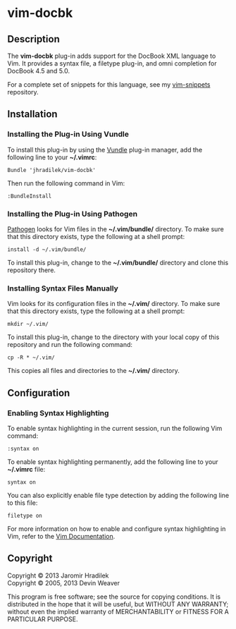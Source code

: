 # vim-docbk

## Description

The **vim-docbk** plug-in adds support for the DocBook XML language to Vim. It provides a syntax file, a filetype plug-in, and omni completion for DocBook 4.5 and 5.0.

For a complete set of snippets for this language, see my [vim-snippets](https://github.com/jhradilek/vim-snippets) repository.

## Installation

### Installing the Plug-in Using Vundle

To install this plug-in by using the [Vundle](https://github.com/gmarik/vundle) plug-in manager, add the following line to your **~/.vimrc**:

    Bundle 'jhradilek/vim-docbk'

Then run the following command in Vim:

    :BundleInstall

### Installing the Plug-in Using Pathogen

[Pathogen](https://github.com/tpope/vim-pathogen) looks for Vim files in the **~/.vim/bundle/** directory. To make sure that this directory exists, type the following at a shell prompt:

    install -d ~/.vim/bundle/

To install this plug-in, change to the **~/.vim/bundle/** directory and clone this repository there.

### Installing Syntax Files Manually

Vim looks for its configuration files in the **~/.vim/** directory. To make sure that this directory exists, type the following at a shell prompt:

    mkdir ~/.vim/

To install this plug-in, change to the directory with your local copy of this repository and run the following command:

    cp -R * ~/.vim/

This copies all files and directories to the **~/.vim/** directory.

## Configuration

### Enabling Syntax Highlighting

To enable syntax highlighting in the current session, run the following Vim command:

    :syntax on

To enable syntax highlighting permanently, add the following line to your **~/.vimrc** file:

    syntax on

You can also explicitly enable file type detection by adding the following line to this file:

    filetype on

For more information on how to enable and configure syntax highlighting in Vim, refer to the [Vim Documentation](http://vimdoc.sourceforge.net/htmldoc/syntax.html).

## Copyright

Copyright © 2013 Jaromir Hradilek  
Copyright © 2005, 2013 Devin Weaver

This program is free software; see the source for copying conditions. It is distributed in the hope that it will be useful, but WITHOUT ANY WARRANTY; without even the implied warranty of MERCHANTABILITY or FITNESS FOR A PARTICULAR PURPOSE.

